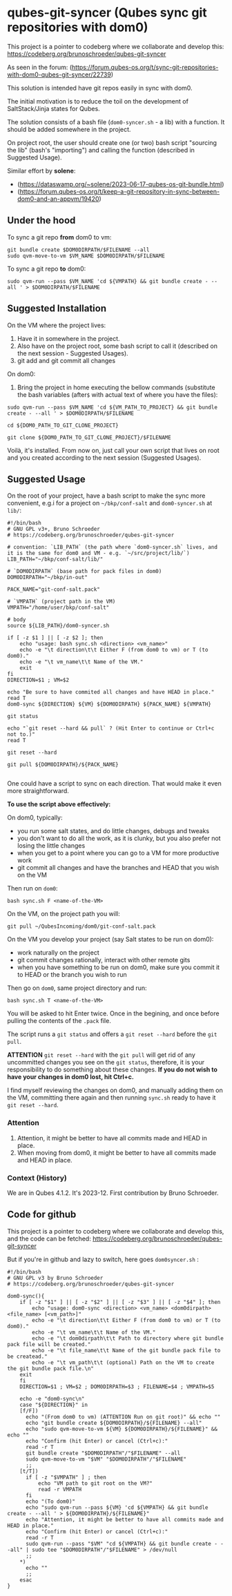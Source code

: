 # qubes-git-syncer (Qubes sync git repositories with dom0)

This project is a pointer to codeberg where we collaborate and develop this: https://codeberg.org/brunoschroeder/qubes-git-syncer

As seen in the forum: (https://forum.qubes-os.org/t/sync-git-repositories-with-dom0-qubes-git-syncer/22739)

This solution is intended have git repos easily in sync with dom0.

The initial motivation is to reduce the toil on the development of SaltStack/Jinja states for Qubes.

The solution consists of a bash file (`dom0-syncer.sh` - a lib) with a function. It should be added somewhere in the project. 

On project root, the user should create one (or two) bash script "sourcing the lib" (bash's "importing") and calling the function (described in Suggested Usage).

Similar effort by **solene**:
- (https://dataswamp.org/~solene/2023-06-17-qubes-os-git-bundle.html)
- (https://forum.qubes-os.org/t/keep-a-git-repository-in-sync-between-dom0-and-an-appvm/19420)


## Under the hood

To sync a git repo **from** dom0 to vm:

```
git bundle create $DOM0DIRPATH/$FILENAME --all
sudo qvm-move-to-vm $VM_NAME $DOM0DIRPATH/$FILENAME
```

To sync a git repo **to** dom0:

```
sudo qvm-run --pass $VM_NAME 'cd ${VMPATH} && git bundle create - --all ' > $DOM0DIRPATH/$FILENAME
```

## Suggested Installation

On the VM where the project lives:

1. Have it in somewhere in the project. 
2. Also have on the project root, some bash script to call it (described on the next session - Suggested Usages).
3. git add and git commit all changes

On dom0:
1. Bring the project in home executing the bellow commands (substitute the bash variables (after`$` with actual text of where you have the files):

```
sudo qvm-run --pass $VM_NAME 'cd ${VM_PATH_TO_PROJECT} && git bundle create - --all ' > $DOM0DIRPATH/$FILENAME

cd ${DOM0_PATH_TO_GIT_CLONE_PROJECT}

git clone ${DOM0_PATH_TO_GIT_CLONE_PROJECT}/$FILENAME

```

Voilà, it's installed. From now on, just call your own script that lives on root and you created according to the next session (Suggested Usages). 


## Suggested Usage

On the root of your project, have a bash script to make the sync more convenient, e.g.i for a project on `~/bkp/conf-salt` and `dom0-syncer.sh` at `lib/`:

```
#!/bin/bash
# GNU GPL v3+, Bruno Schroeder
# https://codeberg.org/brunoschroeder/qubes-git-syncer

# convention: `LIB_PATH` (the path where `dom0-syncer.sh` lives, and it is the same for dom0 and VM - e.g. `~/src/project/lib/`)
LIB_PATH="~/bkp/conf-salt/lib/"

# `DOM0DIRPATH` (base path for pack files in dom0)
DOM0DIRPATH="~/bkp/in-out"

PACK_NAME="git-conf-salt.pack"

# `VMPATH` (project path in the VM)
VMPATH="/home/user/bkp/conf-salt"

# body
source ${LIB_PATH}/dom0-syncer.sh

if [ -z $1 ] || [ -z $2 ]; then
	echo "usage: bash sync.sh <direction> <vm_name>"
	echo -e "\t direction\t\t Either F (from dom0 to vm) or T (to dom0)."
	echo -e "\t vm_name\t\t Name of the VM."
	exit
fi
DIRECTION=$1 ; VM=$2

echo "Be sure to have commited all changes and have HEAD in place."
read T
dom0-sync ${DIRECTION} ${VM} ${DOM0DIRPATH} ${PACK_NAME} ${VMPATH}

git status

echo "`git reset --hard && pull` ? (Hit Enter to continue or Ctrl+c not to.)"
read T

git reset --hard

git pull ${DOM0DIRPATH}/${PACK_NAME}


```

One could have a script to sync on each direction. That would make it even more straightforward.

**To use the script above effectively:**

On dom0, typically:

- you run some salt states, and do little changes, debugs and tweaks
- you don't want to do all the work, as it is clunky, but you also prefer not losing the little changes
- when you get to a point where you can go to a VM for more productive work
- git commit all changes and have the branches and HEAD that you wish on the VM

Then run on `dom0`:

```
bash sync.sh F <name-of-the-VM>

``` 

On the VM, on the project path you will:

```
git pull ~/QubesIncoming/dom0/git-conf-salt.pack

```


On the VM you develop your project (say Salt states to be run on dom0):

- work naturally on the project
- git commit changes rationally, interact with other remote gits
- when you have something to be run on dom0, make sure you commit it to HEAD or the branch you wish to run

Then go on `dom0`, same project directory and run:

```
bash sync.sh T <name-of-the-VM>

```

You will be asked to hit Enter twice. Once in the begining, and once before pulling the contents of the `.pack` file.

The script runs a `git status` and offers a `git reset --hard` before the `git pull`.

**ATTENTION** `git reset --hard` with the `git pull` will get rid of any uncommitted changes you see on the `git status`, therefore, it is your responsibility to do something about these changes. **If you do not wish to have your changes in dom0 lost, hit Ctrl+c.** 

I find myself reviewing the changes on dom0, and manually adding them on the VM, committing there again and then running `sync.sh` ready to have it `git reset --hard`.


### Attention

1. Attention, it might be better to have all commits made and HEAD in place.
1. When moving from dom0, it might be better to have all commits made and HEAD in place.

### Context (History)
We are in Qubes 4.1.2. It's 2023-12. First contribution by Bruno Schroeder.

## Code for github

This project is a pointer to codeberg where we collaborate and develop this, and the code can be fetched: https://codeberg.org/brunoschroeder/qubes-git-syncer

But if you're in github and lazy to switch, here goes `dom0syncer.sh` :

```
#!/bin/bash
# GNU GPL v3 by Bruno Schroeder
# https://codeberg.org/brunoschroeder/qubes-git-syncer

dom0-sync(){
    if [ -z "$1" ] || [ -z "$2" ] || [ -z "$3" ] || [ -z "$4" ]; then
        echo "usage: dom0-sync <direction> <vm_name> <dom0dirpath> <file_name> [<vm_path>]"
        echo -e "\t direction\t\t Either F (from dom0 to vm) or T (to dom0)."
        echo -e "\t vm_name\t\t Name of the VM."
        echo -e "\t dom0dirpath\t\t Path to directory where git bundle pack file will be created."
        echo -e "\t file_name\t\t Name of the git bundle pack file to be createad."
		echo -e "\t vm_path\t\t (optional) Path on the VM to create the git bundle pack file.\n"
	exit
    fi
    DIRECTION=$1 ; VM=$2 ; DOM0DIRPATH=$3 ; FILENAME=$4 ; VMPATH=$5

    echo -e "dom0-sync\n"
    case "${DIRECTION}" in
    [f/F])
      echo "(From dom0 to vm) (ATTENTION Run on git root)" && echo ""
      echo "git bundle create ${DOM0DIRPATH}/${FILENAME} --all"
      echo "sudo qvm-move-to-vm ${VM} ${DOM0DIRPATH}/${FILENAME}" && echo ""
	  echo "Confirm (hit Enter) or cancel (Ctrl+c):"
      read -r T
      git bundle create "$DOM0DIRPATH"/"$FILENAME" --all
      sudo qvm-move-to-vm "$VM" "$DOM0DIRPATH"/"$FILENAME"
      ;;
    [t/T])
      if [ -z "$VMPATH" ] ; then
          echo "VM path to git root on the VM?"
          read -r VMPATH
	  fi
      echo "(To dom0)"
      echo "sudo qvm-run --pass ${VM} 'cd ${VMPATH} && git bundle create - --all ' > ${DOM0DIRPATH}/${FILENAME}"
      echo "Attention, it might be better to have all commits made and HEAD in place."
	  echo "Confirm (hit Enter) or cancel (Ctrl+c):"
      read -r T
      sudo qvm-run --pass "$VM" "cd ${VMPATH} && git bundle create - --all" | sudo tee "$DOM0DIRPATH"/"$FILENAME" > /dev/null
      ;;
    *)
      echo ""
      ;;
    esac
}


```


